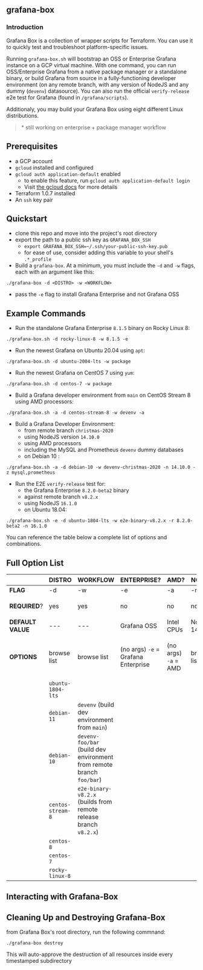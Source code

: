 ## grafana-box

### Introduction

Grafana Box is a collection of wrapper scripts for Terraform. You can use it to quickly test and troubleshoot platform-specific issues. 

Running `grafana-box.sh` will bootstrap an OSS or Enterprise Grafana instance on a GCP virtual machine.  With one command, you can run OSS/Enterprise Grafana from a native package manager or a standalone binary, or build Grafana from source in a fully-functioning developer environment (on any remote branch, with any version of NodeJS and any dummy (`devenv`) datasource). You can also run the official `verify-release` e2e test for Grafana (found in `/grafana/scripts`).

Additionaly, you may build your Grafana Box using eight different Linux distributions.

>\* still working on enterprise + package manager workflow

## Prerequisites

* a GCP account
* `gcloud` installed and configured
* `gcloud auth application-default` enabled
    * to enable this feature, run `gcloud auth application-default login`
    * Visit [the gcloud docs](https://cloud.google.com/sdk/gcloud/reference/auth/application-default) for more details
* Terraform 1.0.7 installed
* An `ssh` key pair

## Quickstart

* clone this repo and move into the project's root directory
* export the path to a public ssh key as `GRAFANA_BOX_SSH`
    * `export GRAFANA_BOX_SSH=~/.ssh/your-public-ssh-key.pub`
    * for ease of use, consider adding this variable to your shell's `.*_profile` 
* Build a `grafana-box`. At a minimum, you must include the `-d` and `-w` flags, each with an argument like this: 

```
./grafana-box -d <DISTRO> -w <WORKFLOW>
```

* pass the `-e` flag to install Grafana Enterprise and not Grafana OSS

## Example Commands

* Run the standalone Grafana Enterprise `8.1.5` binary on Rocky Linux 8:

```
./grafana-box.sh -d rocky-linux-8 -w 8.1.5 -e
```

* Run the newest Grafana on Ubuntu 20.04 using `apt`:

```
./grafana-box.sh -d ubuntu-2004-lts -w package
```

* Run the newest Grafana on CentOS 7 using `yum`:

```
./grafana-box.sh -d centos-7 -w package
```

* Build a Grafana developer environment from `main` on CentOS Stream 8 using AMD processors:

```
./grafana-box.sh -a -d centos-stream-8 -w devenv -a
```

* Build a Grafana Developer Environment:
    * from remote branch `christmas-2020` 
    * using NodeJS version `14.10.0`
    * using AMD processors 
    * including the MySQL and Prometheus `devenv` dummy databases
    * on Debian 10 :

```
./grafana-box.sh -a -d debian-10 -w devenv-christmas-2020 -n 14.10.0 -z mysql,prometheus
```

* Run the E2E `verify-release` test for:
    * the Grafana Enterprise `8.2.0-beta2` binary
    * against remote branch `v8.2.x`
    * using NodeJS `16.1.0`
    * on Ubuntu 18.04:

```
./grafana-box.sh -e -d ubuntu-1804-lts -w e2e-binary-v8.2.x -r 8.2.0-beta2 -n 16.1.0
```

You can reference the table below a complete list of options and combinations.

## Full Option List

||DISTRO|WORKFLOW|ENTERPRISE?|AMD?|NODE?|DATA?|RELEASE?
|---|---|---|---|---|---|---|---|
|**FLAG**|-d|-w|-e|-a|-n|-z|-r|
|**REQUIRED**?|yes|yes|no|no|no|no|**only** with `e2e-binary`|
|**DEFAULT VALUE**|---|---|Grafana OSS|Intel CPUs|Node 14 LTS|---|---|
|**OPTIONS**|browse list  |browse list |(no args) `-e` = Grafana Enterprise |(no args) `-a` = AMD |browse list |browse list |use `x.x.x` pattern to list test binary: `-r 8.2.0-beta2`
||`ubuntu-1804-lts`   | | |  |   |   |
||`debian-11`|`devenv` (build dev environment from `main`) | | | |
||`debian-10`|`devenv-foo/bar` (build dev environment from remote branch `foo/bar`) | | | |
||`centos-stream-8`|`e2e-binary-v8.2.x` (builds from remote release branch `v8.2.x`) | | | |
||`centos-8`| | | | |
||`centos-7`| | | | |
||`rocky-linux-8`| | | | |

## Interacting with Grafana-Box

## Cleaning Up and Destroying Grafana-Box

from Grafana Box's root directory, run the following commnand:

```
./grafana-box destroy
```

This will auto-approve the destruction of all resources inside every timestamped subdirectory